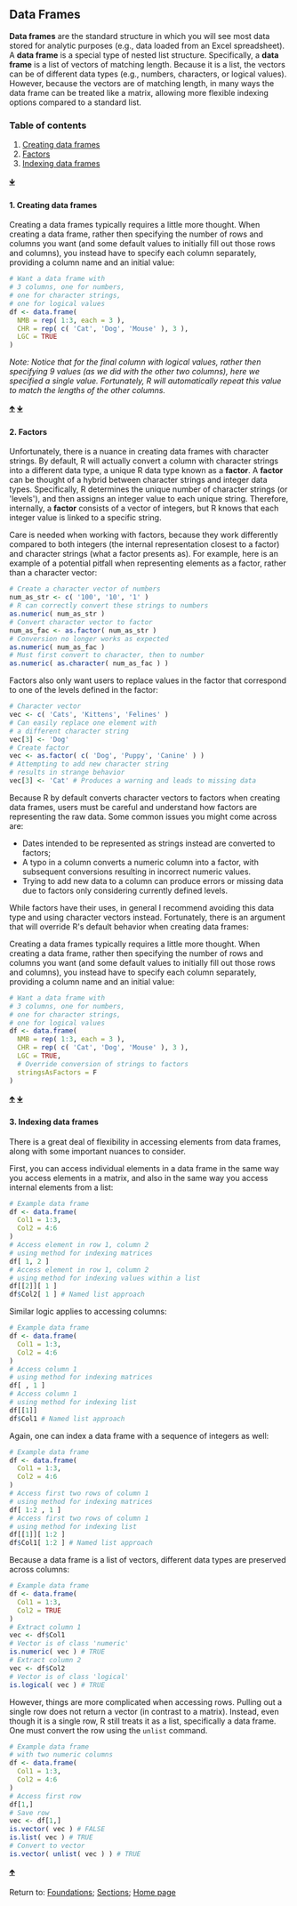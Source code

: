 ## Data Frames

__Data frames__ are the standard structure in which you will see most data stored for analytic purposes (e.g., data loaded from an Excel spreadsheet). A __data frame__ is a special type of nested list structure. Specifically, a __data frame__ is a list of vectors of matching length. Because it is a list, the vectors can be of different data types (e.g., numbers, characters, or logical values). However, because the vectors are of matching length, in many ways the data frame can be treated like a matrix, allowing more flexible indexing options compared to a standard list.

<a name="TOC"></a>
### Table of contents
1. <a href="#S01">Creating data frames</a>
2. <a href="#S02">Factors</a>
3. <a href="#S03">Indexing data frames</a>

<a href="#END">&#129147;</a>

<a name="S01"></a>
#### 1. Creating data frames

Creating a data frames typically requires a little more thought. When creating a data frame, rather then specifying the number of rows and columns you want (and some default values to initially fill out those rows and columns), you instead have to specify each column separately, providing a column name and an initial value:
```R
# Want a data frame with 
# 3 columns, one for numbers,
# one for character strings, 
# one for logical values
df <- data.frame(
  NMB = rep( 1:3, each = 3 ),
  CHR = rep( c( 'Cat', 'Dog', 'Mouse' ), 3 ),
  LGC = TRUE
)
```

*Note: Notice that for the final column with logical values, rather then specifying 9 values (as we did with the other two columns), here we specified a single value. Fortunately, R will automatically repeat this value to match the lengths of the other columns.*

<a href="#TOC">&#129145;</a> <a href="#END">&#129147;</a>

<a name="S02"></a>
#### 2. Factors

Unfortunately, there is a nuance in creating data frames with character strings. By default, R will actually convert a column with character strings into a different data type, a unique R data type known as a __factor__. A __factor__ can be thought of a hybrid between character strings and integer data types. Specifically, R determines the unique number of character strings (or 'levels'), and then assigns an integer value to each unique string. Therefore, internally, a __factor__ consists of a vector of integers, but R knows that each integer value is linked to a specific string.

Care is needed when working with factors, because they work differently compared to both integers (the internal representation closest to a factor) and character strings (what a factor presents as). For example, here is an example of a potential pitfall when representing elements as a factor, rather than a character vector:
```R
# Create a character vector of numbers
num_as_str <- c( '100', '10', '1' )
# R can correctly convert these strings to numbers
as.numeric( num_as_str )
# Convert character vector to factor
num_as_fac <- as.factor( num_as_str )
# Conversion no longer works as expected
as.numeric( num_as_fac )
# Must first convert to character, then to number
as.numeric( as.character( num_as_fac ) )
```

Factors also only want users to replace values in the factor that correspond to one of the levels defined in the factor:
```R
# Character vector
vec <- c( 'Cats', 'Kittens', 'Felines' )
# Can easily replace one element with 
# a different character string
vec[3] <- 'Dog'
# Create factor
vec <- as.factor( c( 'Dog', 'Puppy', 'Canine' ) )
# Attempting to add new character string 
# results in strange behavior
vec[3] <- 'Cat' # Produces a warning and leads to missing data
```

Because R by default converts character vectors to factors when creating data frames, users must be careful and understand how factors are representing the raw data. Some common issues you might come across are:
* Dates intended to be represented as strings instead are converted to factors;
* A typo in a column converts a numeric column into a factor, with subsequent conversions resulting in incorrect numeric values.
* Trying to add new data to a column can produce errors or missing data due to factors only considering currently defined levels.

While factors have their uses, in general I recommend avoiding this data type and using character vectors instead. Fortunately, 
there is an argument that will override R's default behavior when creating data frames:

Creating a data frames typically requires a little more thought. When creating a data frame, rather then specifying the number of rows and columns you want (and some default values to initially fill out those rows and columns), you instead have to specify each column separately, providing a column name and an initial value:
```R
# Want a data frame with 
# 3 columns, one for numbers,
# one for character strings, 
# one for logical values
df <- data.frame(
  NMB = rep( 1:3, each = 3 ),
  CHR = rep( c( 'Cat', 'Dog', 'Mouse' ), 3 ),
  LGC = TRUE,
  # Override conversion of strings to factors
  stringsAsFactors = F
)
```

<a href="#TOC">&#129145;</a> <a href="#END">&#129147;</a>

<a name="S03"></a>
#### 3. Indexing data frames

There is a great deal of flexibility in accessing elements from data frames, along with some important nuances to consider.

First, you can access individual elements in a data frame in the same way you access elements in a matrix, and also in the same way you access internal elements from a list:
```R
# Example data frame
df <- data.frame(
  Col1 = 1:3,
  Col2 = 4:6
)
# Access element in row 1, column 2
# using method for indexing matrices
df[ 1, 2 ]
# Access element in row 1, column 2
# using method for indexing values within a list
df[[2]][ 1 ]
df$Col2[ 1 ] # Named list approach
```

Similar logic applies to accessing columns:
```R
# Example data frame
df <- data.frame(
  Col1 = 1:3,
  Col2 = 4:6
)
# Access column 1
# using method for indexing matrices
df[ , 1 ]
# Access column 1
# using method for indexing list
df[[1]]
df$Col1 # Named list approach
```

Again, one can index a data frame with a sequence of integers as well:
```R
# Example data frame
df <- data.frame(
  Col1 = 1:3,
  Col2 = 4:6
)
# Access first two rows of column 1
# using method for indexing matrices
df[ 1:2 , 1 ]
# Access first two rows of column 1
# using method for indexing list
df[[1]][ 1:2 ]
df$Col1[ 1:2 ] # Named list approach
```

Because a data frame is a list of vectors, different data types are preserved across columns:
```R
# Example data frame
df <- data.frame(
  Col1 = 1:3,
  Col2 = TRUE
)
# Extract column 1
vec <- df$Col1
# Vector is of class 'numeric'
is.numeric( vec ) # TRUE
# Extract column 2
vec <- df$Col2
# Vector is of class 'logical'
is.logical( vec ) # TRUE
```

However, things are more complicated when accessing rows. Pulling out a single row does not return a vector (in contrast to a matrix). Instead, even though it is a single row, R still treats it as a list, specifically a data frame. One must convert the row using the `unlist` command.
```R
# Example data frame 
# with two numeric columns
df <- data.frame(
  Col1 = 1:3,
  Col2 = 4:6
)
# Access first row
df[1,]
# Save row
vec <- df[1,]
is.vector( vec ) # FALSE
is.list( vec ) # TRUE
# Convert to vector
is.vector( unlist( vec ) ) # TRUE
```

<a href="#TOC">&#129145;</a>

<a name="END"></a>
Return to:
[Foundations](C03_P000_Foundations.md);
[Sections](C00_P002_Chapters.md);
[Home page](https://rettopnivek.github.io/R_training/)


